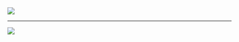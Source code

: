 <a href="https://github.com/MangoGong">
  <img align="center" src="https://github-readme-stats.vercel.app/api?username=MangoGong&count_private=true&show_icons=true&theme=dark" />
</a>

---


<a href="https://github.com/MangoGong">
  <img align="center" src="https://github-readme-stats.vercel.app/api/top-langs/?username=MangoGong&count_private=true&show_icons=true&theme=dark" />
</a>
